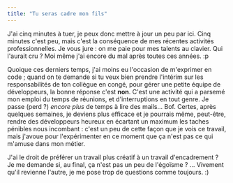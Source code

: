 ```yaml
---
title: "Tu seras cadre mon fils"
---
```


J'ai cinq minutes à tuer, je peux donc mettre à jour un peu par ici. Cinq
minutes c'est peu, mais c'est la conséquence de mes récentes activités
professionnelles. Je vous jure : on me paie pour mes talents au clavier. Qui
l'aurait cru ? Moi même j'ai encore du mal après toutes ces années. :p

Quoique ces derniers temps, j'ai moins eu l'occasion de m'exprimer en code ;
quand on te demande si tu veux bien prendre l'intérim sur les responsabilités
de ton collègue en congé, pour gérer une petite équipe de développeurs, la
bonne réponse c'est **non**. C'est une activité qui a parsemé mon emploi du
temps de réunions, et d'interruptions en tout genre. Je passe (perd ?) _encore
plus_ de temps à lire des mails... Bof. Certes, après quelques semaines, je
deviens plus efficace et je pourrais même, peut-être, rendre des développeurs
heureux en écartant un maximum les taches pénibles nous incombant : c'est un
peu de cette façon que je vois ce travail, mais j'avoue pour l'expérimenter en
ce moment que ça n'est pas ce qui m'amuse dans mon métier.

J'ai le droit de préférer un travail plus créatif à un travail d'encadrement ?
Je me demande si, au final, ça n'est pas un peu de l'égoïsme ? ... Vivement
qu'il revienne l'autre, je me pose trop de questions comme toujours. :)

